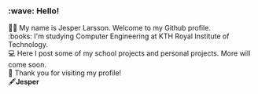 <h3>:wave: Hello!</h3>
🙋‍♂️ My name is Jesper Larsson. Welcome to my Github profile.
</br>
:books: I'm studying Computer Engineering at KTH Royal Institute of Technology.
</br>
💻 Here I post some of my school projects and personal projects. More will come soon.
</br>
🙏
Thank you for visiting my profile!
</br>
🖋️<b>Jesper</b>
